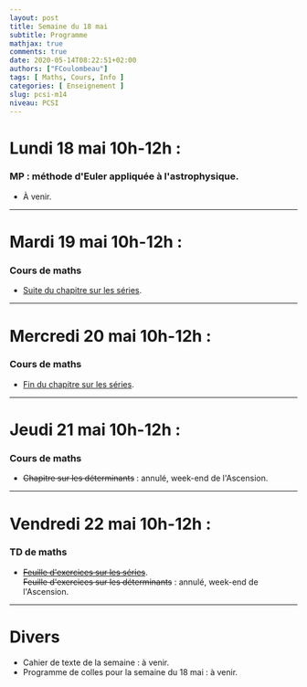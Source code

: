 ```yaml
---
layout: post
title: Semaine du 18 mai
subtitle: Programme
mathjax: true
comments: true
date: 2020-05-14T08:22:51+02:00
authors: ["FCoulombeau"]
tags: [ Maths, Cours, Info ]
categories: [ Enseignement ]
slug: pcsi-m14
niveau: PCSI
---
```


# Lundi 18 mai 10h-12h :
### MP : méthode d'Euler appliquée à l'astrophysique.

- À venir.
  
---

# Mardi 19 mai 10h-12h :
### Cours de maths
- [Suite du chapitre sur les séries](https://fcoulombeau.github.io/cours/PCSI-Cours-18052020.pdf).

---

# Mercredi 20 mai 10h-12h : 
### Cours de maths

- [Fin du chapitre sur les séries](https://fcoulombeau.github.io/cours/PCSI-Cours-19052020.pdf).

---

# Jeudi 21 mai 10h-12h : 
### Cours de maths

- ~~Chapitre sur les déterminants~~ : annulé, week-end de l'Ascension.

---

# Vendredi 22 mai 10h-12h : 
### TD de maths

- ~~[Feuille d'exercices sur les séries](https://fcoulombeau.github.io/cours/PCSI-Exo-15052020.pdf)~~.  
  ~~Feuille d'exercices sur les déterminants~~ : annulé, week-end de l'Ascension.

---

# Divers

- Cahier de texte de la semaine : à venir.
- Programme de colles pour la semaine du 18 mai : à venir.